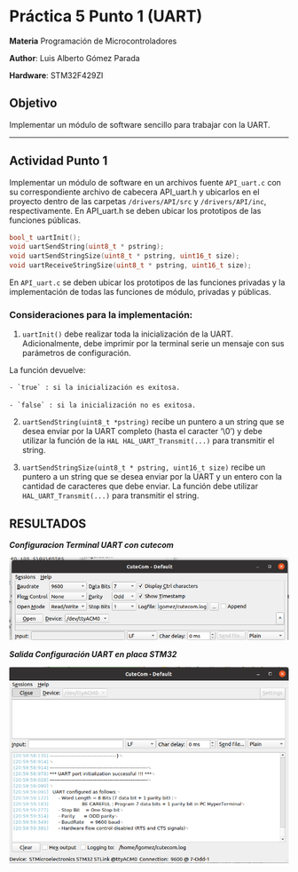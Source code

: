 # Práctica 5 Punto 1 (UART)

**Materia** Programación de Microcontroladores

**Author**: Luis Alberto Gómez Parada

**Hardware**: STM32F429ZI

## Objetivo
Implementar un módulo de software sencillo para trabajar con la UART. 
 
---
## Actividad Punto 1

Implementar un módulo de software en un archivos fuente `API_uart.c` con su correspondiente archivo de cabecera API_uart.h y ubicarlos en el proyecto dentro de  las carpetas `/drivers/API/src` y `/drivers/API/inc`, respectivamente.
En API_uart.h se deben ubicar los prototipos de las funciones públicas.


``` cpp
bool_t uartInit();
void uartSendString(uint8_t * pstring);
void uartSendStringSize(uint8_t * pstring, uint16_t size);
void uartReceiveStringSize(uint8_t * pstring, uint16_t size); 
``` 

En `API_uart.c` se deben ubicar los prototipos de las funciones privadas y la implementación de todas las funciones de módulo, privadas y públicas.

### Consideraciones para la implementación:

1. `uartInit()` debe realizar toda la inicialización de la UART.  Adicionalmente, debe imprimir por la terminal serie un mensaje con sus parámetros de configuración.

La función devuelve:

    - `true` : si la inicialización es exitosa.

    - `false` : si la inicialización no es exitosa.

2. `uartSendString(uint8_t *pstring)` recibe un puntero a un string que se desea enviar por la UART completo (hasta el caracter ‘\0’) y debe utilizar la función de la `HAL HAL_UART_Transmit(...)` para transmitir el string.

3. `uartSendStringSize(uint8_t * pstring, uint16_t size)` recibe un puntero a un string que se desea enviar por la UART y un entero con la cantidad de caracteres que debe enviar. La función debe utilizar `HAL_UART_Transmit(...)` para transmitir el string.

## RESULTADOS 
***Configuracion Terminal UART con cutecom***
 
![Texto alternativo](config.png)

***Salida Configuración UART en placa STM32***
 
![Texto alternativo](cutecom.png)




